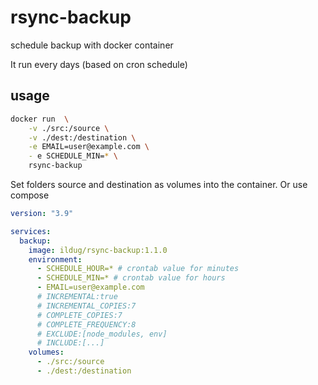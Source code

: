 # rsync-backup
schedule backup with docker container

It run every days (based on cron schedule)

## usage

``` sh
docker run  \
    -v ./src:/source \
    -v ./dest:/destination \
    -e EMAIL=user@example.com \
    - e SCHEDULE_MIN=* \
    rsync-backup
```

Set folders source and destination as volumes into the container.
Or use compose

```yaml
version: "3.9"

services:
  backup:
    image: ildug/rsync-backup:1.1.0
    environment:
      - SCHEDULE_HOUR=* # crontab value for minutes
      - SCHEDULE_MIN=* # crontab value for hours
      - EMAIL=user@example.com
      # INCREMENTAL:true
      # INCREMENTAL_COPIES:7
      # COMPLETE_COPIES:7
      # COMPLETE_FREQUENCY:8
      # EXCLUDE:[node_modules, env]
      # INCLUDE:[...]
    volumes:
      - ./src:/source
      - ./dest:/destination

```



